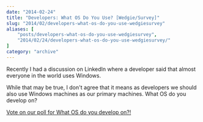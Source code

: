 ```yaml
---
date: "2014-02-24"
title: "Developers: What OS Do You Use? [Wedgie/Survey]"
slug: "2014/02/developers-what-os-do-you-use-wedgiesurvey"
aliases: [
    "posts/developers-what-os-do-you-use-wedgiesurvey",
    "2014/02/24/developers-what-os-do-you-use-wedgiesurvey/"
]
category: "archive"
---
```


<p>Recently I had a discussion on LinkedIn where a developer said that almost everyone in the world uses Windows.</p>

<p>While that may be true, I don't agree that it means as developers we should also use Windows machines as our primary machines. What OS do you develop on?</p>

<p><script src='https://www.wedgies.com/js/widgets.js'></script><noscript><a href='https://www.wedgies.com/question/530c05c1aedea90200000005'>Vote on our poll for What OS do you develop on?!</a></noscript></p>

<div class='wedgie-widget' wd-pending wd-type='embed' wd-version='v1' id='530c05c1aedea90200000005' ></div>


